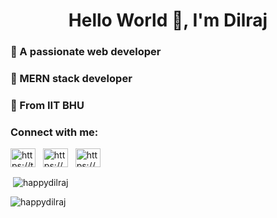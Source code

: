 <h1 align="center">Hello World 👋, I'm Dilraj</h1>
<h3>🤖&nbsp;A passionate web developer</h3>
<h3>👻&nbsp;MERN stack developer</h3>
<h3>🏫&nbsp;From IIT BHU</h3>


<h3 align="left">Connect with me:</h3>
<p align="left">
<a href="https://twitter.com/dilraj__10" target="blank"><img align="center" src="https://play-lh.googleusercontent.com/wIf3HtczQDjHzHuu7vezhqNs0zXAG85F7VmP7nhsTxO3OHegrVXlqIh_DWBYi86FTIGk" alt="https://twitter.com/dilraj__10" height="30" width="40" /></a>&nbsp;&nbsp;
<a href="https://www.linkedin.com/in/dilraj-singh-009613208/" target="blank"><img align="center" src="https://cdn-icons-png.flaticon.com/512/174/174857.png" alt="https://www.linkedin.com/in/dilraj-singh-009613208/" height="30" width="40" /></a>&nbsp;&nbsp;
<a href="https://www.instagram.com/_happydilraj/" target="blank"><img align="center" src="https://encrypted-tbn0.gstatic.com/images?q=tbn:ANd9GcQdmYcxVTS6zfzxW8RJAl7ThfXZRI_Y-zOU9ElyokAc5m0zkM-hMT8U7oVfdP8M4UiUWjM&usqp=CAU" alt="https://www.instagram.com/_happydilraj/" height="30" width="40" /></a>&nbsp;&nbsp;


</p>


<p>&nbsp;<img align="center" src="https://github-readme-stats.vercel.app/api?username=happydilraj&show_icons=true&locale=en" alt="happydilraj" /></p>

<p><img align="center" src="https://github-readme-streak-stats.herokuapp.com/?user=happydilraj&" alt="happydilraj" /></p>
